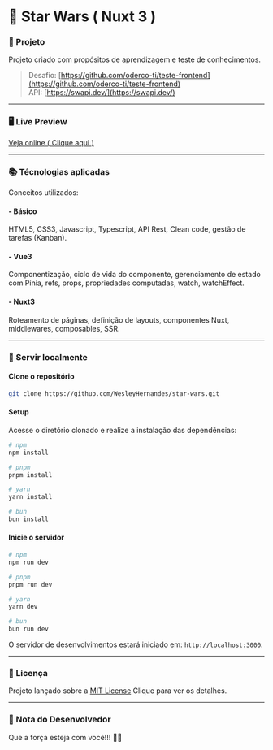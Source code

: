 # 👾 Star Wars ( Nuxt 3 )

### 🚀 Projeto
Projeto criado com propósitos de aprendizagem e teste de conhecimentos.

> Desafio: [https://github.com/oderco-ti/teste-frontend](https://github.com/oderco-ti/teste-frontend)<br>
> API: [https://swapi.dev/](https://swapi.dev/)

<hr>

### 🖥️ Live Preview

[Veja online ( Clique aqui )](https://star-wars-gamma-lemon.vercel.app/) <br>
<hr>

### 📚 Técnologias aplicadas
Conceitos utilizados:

#### - Básico
HTML5, CSS3, Javascript, Typescript, API Rest, Clean code, gestão de tarefas (Kanban).

#### - Vue3
Componentização, ciclo de vida do componente, gerenciamento de estado com Pinia, refs, props, propriedades computadas, watch, watchEffect.

#### - Nuxt3
Roteamento de páginas, definição de layouts, componentes Nuxt, middlewares, composables, SSR.
<hr>

### 🤖 Servir localmente

#### **Clone** o repositório

```bash
git clone https://github.com/WesleyHernandes/star-wars.git
```

#### Setup
Acesse o diretório clonado e realize a instalação das dependências:

```bash
# npm
npm install

# pnpm
pnpm install

# yarn
yarn install

# bun
bun install
```

#### Inicie o servidor

```bash
# npm
npm run dev

# pnpm
pnpm run dev

# yarn
yarn dev

# bun
bun run dev
```

O servidor de desenvolvimentos estará iniciado em: `http://localhost:3000`:

<hr>

### 📝 Licença
Projeto lançado sobre a [MIT License](./LICENSE) Clique para ver os detalhes.

<hr>

### 🧔 Nota do Desenvolvedor
Que a força esteja com você!!! 🌌🚀



